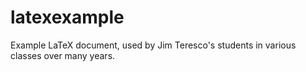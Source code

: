 # latexexample
Example LaTeX document, used by Jim Teresco's students in various classes over many years.

